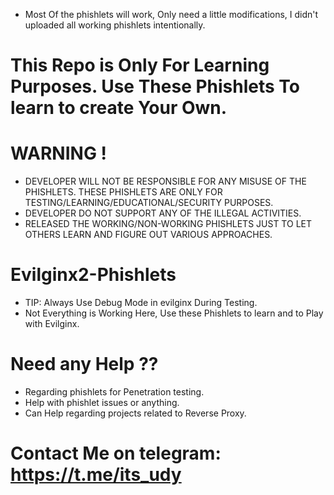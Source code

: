 - Most Of the phishlets will work, Only need a little modifications, I didn't uploaded all working phishlets intentionally.

# This Repo is Only For Learning Purposes. Use These Phishlets To learn to create Your Own.
# WARNING !
- DEVELOPER WILL NOT BE RESPONSIBLE FOR ANY MISUSE OF THE PHISHLETS. THESE PHISHLETS ARE ONLY FOR TESTING/LEARNING/EDUCATIONAL/SECURITY PURPOSES.
- DEVELOPER DO NOT SUPPORT ANY OF THE ILLEGAL ACTIVITIES.
- RELEASED THE WORKING/NON-WORKING PHISHLETS JUST TO LET OTHERS LEARN AND FIGURE OUT VARIOUS APPROACHES.

# Evilginx2-Phishlets
- TIP: Always Use Debug Mode in evilginx During Testing. 
- Not Everything is Working Here, Use these Phishlets to learn and to Play with Evilginx.

# Need any Help ??
- Regarding phishlets for Penetration testing.
- Help with phishlet issues or anything.
- Can Help regarding projects related to Reverse Proxy.
# Contact Me on telegram: https://t.me/its_udy
